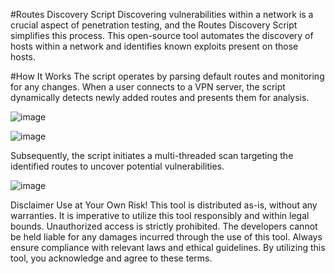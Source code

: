 #Routes Discovery Script
Discovering vulnerabilities within a network is a crucial aspect of penetration testing, and the Routes Discovery Script simplifies this process. This open-source tool automates the discovery of hosts within a network and identifies known exploits present on those hosts.

#How It Works
The script operates by parsing default routes and monitoring for any changes. When a user connects to a VPN server, the script dynamically detects newly added routes and presents them for analysis.

![image](https://github.com/0xGLSS/Routes-discovery-script/assets/85647797/a80f6864-44ca-46ee-b311-7f8e86edf13d)



![image](https://github.com/0xGLSS/Routes-discovery-script/assets/85647797/8d68a468-2c90-4ba2-af84-aafbf31c35c9)

Subsequently, the script initiates a multi-threaded scan targeting the identified routes to uncover potential vulnerabilities.


![image](https://github.com/0xGLSS/Routes-discovery-script/assets/85647797/39d1c452-210a-43e6-8328-06b220f6bb8e)


Disclaimer
Use at Your Own Risk! This tool is distributed as-is, without any warranties. It is imperative to utilize this tool responsibly and within legal bounds. Unauthorized access is strictly prohibited. The developers cannot be held liable for any damages incurred through the use of this tool. Always ensure compliance with relevant laws and ethical guidelines. By utilizing this tool, you acknowledge and agree to these terms.
